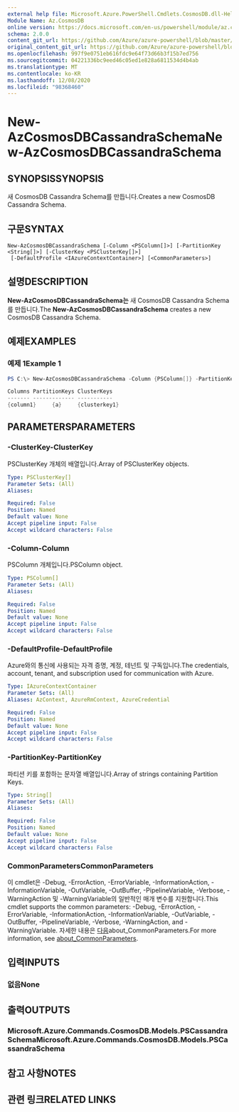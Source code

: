 ```yaml
---
external help file: Microsoft.Azure.PowerShell.Cmdlets.CosmosDB.dll-Help.xml
Module Name: Az.CosmosDB
online version: https://docs.microsoft.com/en-us/powershell/module/az.cosmosdb/new-azcosmosdbcassandraschema
schema: 2.0.0
content_git_url: https://github.com/Azure/azure-powershell/blob/master/src/CosmosDB/CosmosDB/help/New-AzCosmosDBCassandraSchema.md
original_content_git_url: https://github.com/Azure/azure-powershell/blob/master/src/CosmosDB/CosmosDB/help/New-AzCosmosDBCassandraSchema.md
ms.openlocfilehash: 997f9e0751eb616fdc9e64f73d66b3f15b7ed756
ms.sourcegitcommit: 04221336bc9eed46c05ed1e828a6811534d4b4ab
ms.translationtype: MT
ms.contentlocale: ko-KR
ms.lasthandoff: 12/08/2020
ms.locfileid: "98368460"
---
```

# <span data-ttu-id="9cf6e-101">New-AzCosmosDBCassandraSchema</span><span class="sxs-lookup"><span data-stu-id="9cf6e-101">New-AzCosmosDBCassandraSchema</span></span>

## <span data-ttu-id="9cf6e-102">SYNOPSIS</span><span class="sxs-lookup"><span data-stu-id="9cf6e-102">SYNOPSIS</span></span>
<span data-ttu-id="9cf6e-103">새 CosmosDB Cassandra Schema를 만듭니다.</span><span class="sxs-lookup"><span data-stu-id="9cf6e-103">Creates a new CosmosDB Cassandra Schema.</span></span>

## <span data-ttu-id="9cf6e-104">구문</span><span class="sxs-lookup"><span data-stu-id="9cf6e-104">SYNTAX</span></span>

```
New-AzCosmosDBCassandraSchema [-Column <PSColumn[]>] [-PartitionKey <String[]>] [-ClusterKey <PSClusterKey[]>]
 [-DefaultProfile <IAzureContextContainer>] [<CommonParameters>]
```

## <span data-ttu-id="9cf6e-105">설명</span><span class="sxs-lookup"><span data-stu-id="9cf6e-105">DESCRIPTION</span></span>
<span data-ttu-id="9cf6e-106">**New-AzCosmosDBCassandraSchema는** 새 CosmosDB Cassandra Schema를 만듭니다.</span><span class="sxs-lookup"><span data-stu-id="9cf6e-106">The **New-AzCosmosDBCassandraSchema** creates a new CosmosDB Cassandra Schema.</span></span>

## <span data-ttu-id="9cf6e-107">예제</span><span class="sxs-lookup"><span data-stu-id="9cf6e-107">EXAMPLES</span></span>

### <span data-ttu-id="9cf6e-108">예제 1</span><span class="sxs-lookup"><span data-stu-id="9cf6e-108">Example 1</span></span>
```powershell
PS C:\> New-AzCosmosDBCassandraSchema -Column {PSColumn[]} -PartitionKey <String[]> -ClusterKey {PSClusterKey[]}

Columns PartitionKeys ClusterKeys
------- ------------- -----------
{column1}     {a}     {clusterkey1}
```

## <span data-ttu-id="9cf6e-109">PARAMETERS</span><span class="sxs-lookup"><span data-stu-id="9cf6e-109">PARAMETERS</span></span>

### <span data-ttu-id="9cf6e-110">-ClusterKey</span><span class="sxs-lookup"><span data-stu-id="9cf6e-110">-ClusterKey</span></span>
<span data-ttu-id="9cf6e-111">PSClusterKey 개체의 배열입니다.</span><span class="sxs-lookup"><span data-stu-id="9cf6e-111">Array of PSClusterKey objects.</span></span>

```yaml
Type: PSClusterKey[]
Parameter Sets: (All)
Aliases:

Required: False
Position: Named
Default value: None
Accept pipeline input: False
Accept wildcard characters: False
```

### <span data-ttu-id="9cf6e-112">-Column</span><span class="sxs-lookup"><span data-stu-id="9cf6e-112">-Column</span></span>
<span data-ttu-id="9cf6e-113">PSColumn 개체입니다.</span><span class="sxs-lookup"><span data-stu-id="9cf6e-113">PSColumn object.</span></span>

```yaml
Type: PSColumn[]
Parameter Sets: (All)
Aliases:

Required: False
Position: Named
Default value: None
Accept pipeline input: False
Accept wildcard characters: False
```

### <span data-ttu-id="9cf6e-114">-DefaultProfile</span><span class="sxs-lookup"><span data-stu-id="9cf6e-114">-DefaultProfile</span></span>
<span data-ttu-id="9cf6e-115">Azure와의 통신에 사용되는 자격 증명, 계정, 테넌트 및 구독입니다.</span><span class="sxs-lookup"><span data-stu-id="9cf6e-115">The credentials, account, tenant, and subscription used for communication with Azure.</span></span>

```yaml
Type: IAzureContextContainer
Parameter Sets: (All)
Aliases: AzContext, AzureRmContext, AzureCredential

Required: False
Position: Named
Default value: None
Accept pipeline input: False
Accept wildcard characters: False
```

### <span data-ttu-id="9cf6e-116">-PartitionKey</span><span class="sxs-lookup"><span data-stu-id="9cf6e-116">-PartitionKey</span></span>
<span data-ttu-id="9cf6e-117">파티션 키를 포함하는 문자열 배열입니다.</span><span class="sxs-lookup"><span data-stu-id="9cf6e-117">Array of strings containing Partition Keys.</span></span>

```yaml
Type: String[]
Parameter Sets: (All)
Aliases:

Required: False
Position: Named
Default value: None
Accept pipeline input: False
Accept wildcard characters: False
```

### <span data-ttu-id="9cf6e-118">CommonParameters</span><span class="sxs-lookup"><span data-stu-id="9cf6e-118">CommonParameters</span></span>
<span data-ttu-id="9cf6e-119">이 cmdlet은 -Debug, -ErrorAction, -ErrorVariable, -InformationAction, -InformationVariable, -OutVariable, -OutBuffer, -PipelineVariable, -Verbose, -WarningAction 및 -WarningVariable의 일반적인 매개 변수를 지원합니다.</span><span class="sxs-lookup"><span data-stu-id="9cf6e-119">This cmdlet supports the common parameters: -Debug, -ErrorAction, -ErrorVariable, -InformationAction, -InformationVariable, -OutVariable, -OutBuffer, -PipelineVariable, -Verbose, -WarningAction, and -WarningVariable.</span></span> <span data-ttu-id="9cf6e-120">자세한 내용은 [다음](http://go.microsoft.com/fwlink/?LinkID=113216)about_CommonParameters.</span><span class="sxs-lookup"><span data-stu-id="9cf6e-120">For more information, see [about_CommonParameters](http://go.microsoft.com/fwlink/?LinkID=113216).</span></span>

## <span data-ttu-id="9cf6e-121">입력</span><span class="sxs-lookup"><span data-stu-id="9cf6e-121">INPUTS</span></span>

### <span data-ttu-id="9cf6e-122">없음</span><span class="sxs-lookup"><span data-stu-id="9cf6e-122">None</span></span>

## <span data-ttu-id="9cf6e-123">출력</span><span class="sxs-lookup"><span data-stu-id="9cf6e-123">OUTPUTS</span></span>

### <span data-ttu-id="9cf6e-124">Microsoft.Azure.Commands.CosmosDB.Models.PSCassandraSchema</span><span class="sxs-lookup"><span data-stu-id="9cf6e-124">Microsoft.Azure.Commands.CosmosDB.Models.PSCassandraSchema</span></span>

## <span data-ttu-id="9cf6e-125">참고 사항</span><span class="sxs-lookup"><span data-stu-id="9cf6e-125">NOTES</span></span>

## <span data-ttu-id="9cf6e-126">관련 링크</span><span class="sxs-lookup"><span data-stu-id="9cf6e-126">RELATED LINKS</span></span>
